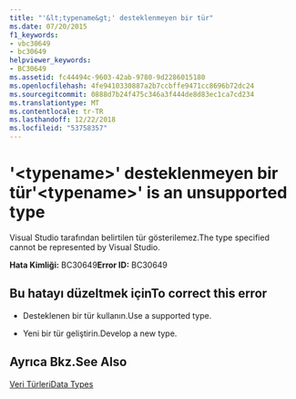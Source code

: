 ```yaml
---
title: "'&lt;typename&gt;' desteklenmeyen bir tür"
ms.date: 07/20/2015
f1_keywords:
- vbc30649
- bc30649
helpviewer_keywords:
- BC30649
ms.assetid: fc44494c-9603-42ab-9780-9d2286015180
ms.openlocfilehash: 4fe9410330887a2b7ccbffe9471cc8696b72dc24
ms.sourcegitcommit: 0888d7b24f475c346a3f444de8d83ec1ca7cd234
ms.translationtype: MT
ms.contentlocale: tr-TR
ms.lasthandoff: 12/22/2018
ms.locfileid: "53758357"
---
```

# <a name="lttypenamegt-is-an-unsupported-type"></a><span data-ttu-id="b3758-102">'&lt;typename&gt;' desteklenmeyen bir tür</span><span class="sxs-lookup"><span data-stu-id="b3758-102">'&lt;typename&gt;' is an unsupported type</span></span>
<span data-ttu-id="b3758-103">Visual Studio tarafından belirtilen tür gösterilemez.</span><span class="sxs-lookup"><span data-stu-id="b3758-103">The type specified cannot be represented by Visual Studio.</span></span>  
  
 <span data-ttu-id="b3758-104">**Hata Kimliği:** BC30649</span><span class="sxs-lookup"><span data-stu-id="b3758-104">**Error ID:** BC30649</span></span>  
  
## <a name="to-correct-this-error"></a><span data-ttu-id="b3758-105">Bu hatayı düzeltmek için</span><span class="sxs-lookup"><span data-stu-id="b3758-105">To correct this error</span></span>  
  
-   <span data-ttu-id="b3758-106">Desteklenen bir tür kullanın.</span><span class="sxs-lookup"><span data-stu-id="b3758-106">Use a supported type.</span></span>  
  
-   <span data-ttu-id="b3758-107">Yeni bir tür geliştirin.</span><span class="sxs-lookup"><span data-stu-id="b3758-107">Develop a new type.</span></span>  
  
## <a name="see-also"></a><span data-ttu-id="b3758-108">Ayrıca Bkz.</span><span class="sxs-lookup"><span data-stu-id="b3758-108">See Also</span></span>  
 [<span data-ttu-id="b3758-109">Veri Türleri</span><span class="sxs-lookup"><span data-stu-id="b3758-109">Data Types</span></span>](../../visual-basic/language-reference/data-types/index.md)
